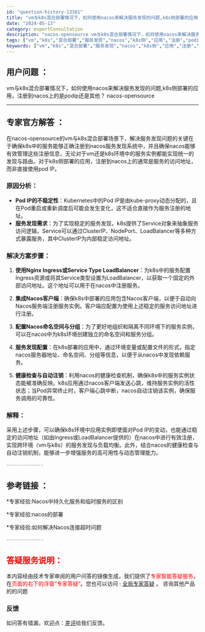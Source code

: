 ```yaml
---
id: "question-history-13381"
title: "vm与k8s混合部署情况下，如何使用nacos来解决服务发现的问题,k8s侧部署的应用，注册到nacos上的是podip还是其他？ nacos-opensource"
date: "2024-05-13"
category: expertConsultation
description: "nacos-opensource vm与k8s混合部署情况下，如何使用nacos来解决服务发现的问题,k8s侧部署的应用，注册到nacos上的是podip还是其他？"
tags: ["vm","k8s","混合部署","服务发现","nacos","k8s侧","应用","注册","podip"]
keywords: ["vm","k8s","混合部署","服务发现","nacos","k8s侧","应用","注册","podip"]
---
```


## 用户问题 ： 
 vm与k8s混合部署情况下，如何使用nacos来解决服务发现的问题,k8s侧部署的应用，注册到nacos上的是podip还是其他？ nacos-opensource 

---------------
## 专家官方解答 ：

在nacos-opensource的vm与k8s混合部署场景下，解决服务发现问题的关键在于确保k8s中的服务能够正确注册到nacos服务发现系统中，并且确保nacos能够有效管理这些注册信息，无论对于vm还是k8s环境中的服务实例都能实现统一的发现与路由。对于k8s侧部署的应用，注册到nacos上的通常是服务的访问地址，而非直接使用pod IP。

### 原因分析：
- **Pod IP的不稳定性**：Kubernetes中的Pod IP是由kube-proxy动态分配的，且在Pod重启或重新调度后可能会发生变化，这不适合直接作为服务注册的地址。
- **服务发现需求**：为了实现稳定的服务发现，k8s提供了Service对象来抽象服务访问逻辑，Service可以通过ClusterIP、NodePort、LoadBalancer等多种方式暴露服务，其中ClusterIP为内部稳定访问地址。

### 解决方案步骤：

1. **使用Nginx Ingress或Service Type LoadBalancer**：为k8s中的服务配置Ingress资源或将其Service类型设置为LoadBalancer，以获取一个固定的外部访问地址。这个地址可以用于在nacos中注册服务。

2. **集成Nacos客户端**：确保k8s中部署的应用包含Nacos客户端，以便于自动向Nacos服务端注册服务实例。客户端应配置为使用上述稳定的服务访问地址进行注册。

3. **配置Nacos命名空间与分组**：为了更好地组织和隔离不同环境下的服务实例，可以在nacos中为k8s环境创建独立的命名空间和服务分组。

4. **服务发现配置**：在k8s部署的应用中，通过环境变量或配置文件的形式，指定nacos服务器地址、命名空间、分组等信息，以便于从nacos中发现依赖服务。

5. **健康检查与自动注销**：利用nacos的健康检查机制，确保k8s中的服务实例状态能被准确反映。k8s应用通过nacos客户端发送心跳，维持服务实例的活性状态；当Pod异常终止时，客户端心跳中断，nacos自动注销该实例，确保服务调用的可靠性。

### 解释：
采用上述步骤，可以确保k8s环境中应用实例即使面对Pod IP的变动，也能通过稳定的访问地址（如由Ingress或LoadBalancer提供的）在nacos中进行有效注册，实现跨环境（vm与k8s）的服务发现与负载均衡。此外，结合nacos的健康检查与自动注销机制，能够进一步增强服务的高可用性与动态管理能力。


<font color="#949494">---------------</font> 


## 参考链接 ：

*专家经验:Nacos中持久化服务和临时服务的区别 
 
 *专家经验:nacos的部署 
 
 *专家经验:如何解决Nacos连接超时问题 


 <font color="#949494">---------------</font> 
 


## <font color="#FF0000">答疑服务说明：</font> 

本内容经由技术专家审阅的用户问答的镜像生成，我们提供了<font color="#FF0000">专家智能答疑服务</font>，在<font color="#FF0000">页面的右下的浮窗”专家答疑“</font>。您也可以访问 : [全局专家答疑](https://opensource.alibaba.com/chatBot) 。 咨询其他产品的的问题

### 反馈
如问答有错漏，欢迎点：[差评](https://ai.nacos.io/user/feedbackByEnhancerGradePOJOID?enhancerGradePOJOId=13393)给我们反馈。
